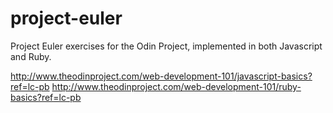 # project-euler
Project Euler exercises for the Odin Project, implemented in both Javascript and Ruby.

http://www.theodinproject.com/web-development-101/javascript-basics?ref=lc-pb
http://www.theodinproject.com/web-development-101/ruby-basics?ref=lc-pb
